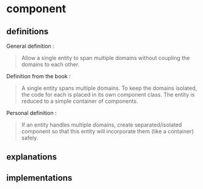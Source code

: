 # component

## definitions

General definition : 

> Allow a single entity to span multiple domains without coupling the domains to each other.

Definition from the book :

> A single entity spans multiple domains. To keep the domains isolated, the code for each is placed
> in its own component class. The entity is reduced to a simple container of components.

Personal definition :  

> If an entity handles multiple domains, create separated/isolated component so that this
> entity will incorporate them (like a container) safely.

## explanations


## implementations

